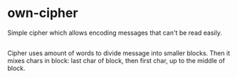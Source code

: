 # own-cipher
Simple cipher which allows encoding messages that can't be read easily.

##
Cipher uses amount of words to divide message into smaller blocks. Then it mixes chars in block: last char of block,
then first char, up to the middle of block.
